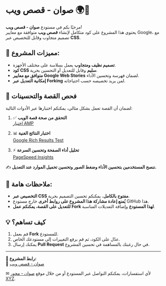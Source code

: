# صوان - قصص ويب 🌍📖

مرحبًا بكم في مستودع **صوان - قصص ويب**!  
يحتوي هذا المشروع على كود متكامل لإنشاء **قصص ويب** متوافقة مع معايير Google، مع تصميم متجاوب وقابل للتخصيص عبر **CSS**.

## 🔹 مميزات المشروع:
- **تصميم نظيف ومتجاوب** يعمل بسلاسة على مختلف الأجهزة.
- **كود CSS سليم** وقابل للتعديل أو التحسين بحرية.
- **متوافق مع معايير Google Web Stories** لضمان فهرسة وتحسين الأداء.
- **إمكانية التعديل عبر Forking** لمن يريد تخصيصه حسب احتياجاته.

## 🚀 فحص القصة والتحسينات
لضمان أن القصة تعمل بشكل مثالي، يمكنكم اختبارها عبر الأدوات التالية:

1. ✅ **التحقق من صحة قصة الويب**  
   [اختبار AMP](https://search.google.com/test/amp/result?id=wBvlgXYffUAC_LUh_Yn1oA)

2. 📊 **اختبار النتائج الغنية**  
   [Google Rich Results Test](https://search.google.com/test/rich-results/result?id=3wnFKnzfsNo19DOBWJe8mg)

3. ⚡ **تحليل أداء الصفحة وتحسين السرعة**  
   [PageSpeed Insights](https://pagespeed.web.dev/)

✍ **ننصح المستخدمين بتحسين الأداء وضغط الصور وتحسين تحميل الموارد عند التعديل.**

## 📌 ملاحظات هامة:
- **التخصيص عبر CSS مفتوح بالكامل**، يمكنكم تحسين التصميم بحرية.
- **يُمنع إعادة مشاركة هذا المشروع على روابط أخرى** خارج مستودع GitHub هذا.
- **للتعديل على القصة، يمكنكم عمل Fork لهذا المستودع** وإضافة التعديلات المناسبة.

## 💡 كيف تساهم؟
1. قم بعمل **Fork** للمستودع.
2. عدّل على الكود، ثم قم برفع التغييرات إلى مستودعك الخاص.
3. يمكنك إرسال **Pull Request** في حال رغبتك بالمساهمة في تحسين المشروع.

---

**🔗 رابط المشروع:**  
📌 [صوان - قصص ويب](https://webstory.siwane.xyz/amp-story.html)  

✉ لأي استفسارات، يمكنكم التواصل عبر المستودع أو من خلال موقع [صوان - محور XYZ](https://siwane.xyz).
